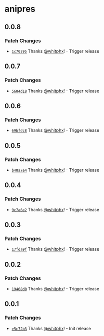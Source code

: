 # anipres

## 0.0.8

### Patch Changes

- [`1c70295`](https://github.com/whitphx/anipres/commit/1c702953f278e9cfe65d5b767df826c129cf49cb) Thanks [@whitphx](https://github.com/whitphx)! - Trigger release

## 0.0.7

### Patch Changes

- [`5604d18`](https://github.com/whitphx/anipres/commit/5604d18fefd13fe78d07128286dc44868e8ae807) Thanks [@whitphx](https://github.com/whitphx)! - Trigger release

## 0.0.6

### Patch Changes

- [`69bfdc8`](https://github.com/whitphx/anipres/commit/69bfdc8c54d349c07d8ccc57378637770a3c1bab) Thanks [@whitphx](https://github.com/whitphx)! - Trigger release

## 0.0.5

### Patch Changes

- [`b40a7e4`](https://github.com/whitphx/anipres/commit/b40a7e4e243deb64628422c2bb4c3367d06e9535) Thanks [@whitphx](https://github.com/whitphx)! - Trigger release

## 0.0.4

### Patch Changes

- [`9c7a6e2`](https://github.com/whitphx/anipres/commit/9c7a6e2ad235b7b092592dcbd6cbbbe38123f18c) Thanks [@whitphx](https://github.com/whitphx)! - Trigger release

## 0.0.3

### Patch Changes

- [`17fda9f`](https://github.com/whitphx/anipres/commit/17fda9ffb9d2067dcb54293887011cd69a719a30) Thanks [@whitphx](https://github.com/whitphx)! - Trigger release

## 0.0.2

### Patch Changes

- [`19468d0`](https://github.com/whitphx/anipres/commit/19468d0a4ebe60b9035be2ca84621e460f302921) Thanks [@whitphx](https://github.com/whitphx)! - Trigger release

## 0.0.1

### Patch Changes

- [`e5c72b3`](https://github.com/whitphx/anipres/commit/e5c72b334c11248618f1329f84291d86e4787cf9) Thanks [@whitphx](https://github.com/whitphx)! - Init release
